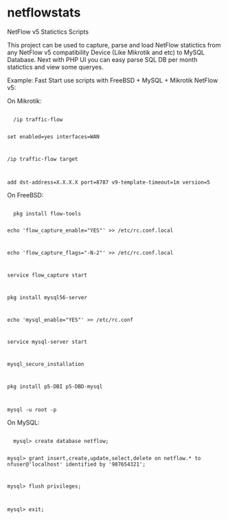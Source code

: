 # netflowstats
NetFlow v5 Statictics Scripts

This project can be used to capture, parse and load NetFlow statictics from 
any NetFlow v5 compatibility Device (Like Mikrotik and etc) to MySQL Database.
Next with PHP UI you can easy parse SQL DB per month statictics and view some queryes.

Example: Fast Start use scripts with FreeBSD + MySQL + Mikrotik NetFlow v5:

On Mikrotik:

<code>
  /ip traffic-flow
  
  set enabled=yes interfaces=WAN
  
  /ip traffic-flow target
  
  add dst-address=X.X.X.X port=8787 v9-template-timeout=1m version=5
</code>

On FreeBSD:

<code>
  pkg install flow-tools
  
  echo 'flow_capture_enable="YES"' >> /etc/rc.conf.local
  
  echo 'flow_capture_flags="-N-2"' >> /etc/rc.conf.local
  
  service flow_capture start
  
  pkg install mysql56-server
  
  echo 'mysql_enable="YES"' >> /etc/rc.conf
  
  service mysql-server start
  
  mysql_secure_installation
  
  pkg install p5-DBI p5-DBD-mysql
  
  mysql -u root -p
</code>

On MySQL:

<code>
  mysql> create database netflow;
  
  mysql> grant insert,create,update,select,delete on netflow.* to nfuser@'localhost' identified by '987654321';
  
  mysql> flush privileges;
  
  mysql> exit;
</code>


  
